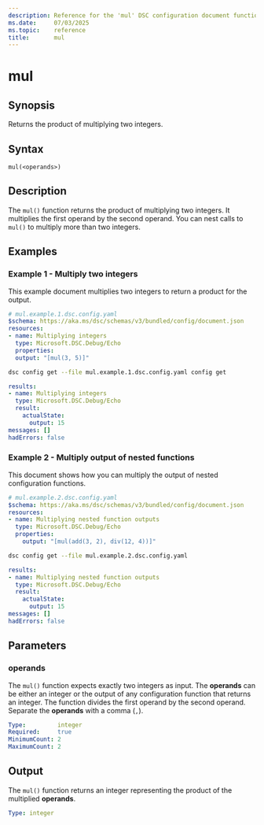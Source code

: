 ```yaml
---
description: Reference for the 'mul' DSC configuration document function
ms.date:     07/03/2025
ms.topic:    reference
title:       mul
---
```


# mul

## Synopsis

Returns the product of multiplying two integers.

## Syntax

```Syntax
mul(<operands>)
```

## Description

The `mul()` function returns the product of multiplying two integers. It multiplies the first operand
by the second operand. You can nest calls to `mul()` to multiply more than two integers.

## Examples

### Example 1 - Multiply two integers

This example document multiplies two integers to return a product for the output.

```yaml
# mul.example.1.dsc.config.yaml
$schema: https://aka.ms/dsc/schemas/v3/bundled/config/document.json
resources:
- name: Multiplying integers
  type: Microsoft.DSC.Debug/Echo
  properties:
  output: "[mul(3, 5)]"
```

```bash
dsc config get --file mul.example.1.dsc.config.yaml config get
```

```yaml
results:
- name: Multiplying integers
  type: Microsoft.DSC.Debug/Echo
  result:
    actualState:
      output: 15
messages: []
hadErrors: false
```

### Example 2 - Multiply output of nested functions

This document shows how you can multiply the output of nested configuration functions.

```yaml
# mul.example.2.dsc.config.yaml
$schema: https://aka.ms/dsc/schemas/v3/bundled/config/document.json
resources:
- name: Multiplying nested function outputs
  type: Microsoft.DSC.Debug/Echo
  properties:
    output: "[mul(add(3, 2), div(12, 4))]"
```

```bash
dsc config get --file mul.example.2.dsc.config.yaml
```

```yaml
results:
- name: Multiplying nested function outputs
  type: Microsoft.DSC.Debug/Echo
  result:
    actualState:
      output: 15
messages: []
hadErrors: false
```

## Parameters

### operands

The `mul()` function expects exactly two integers as input. The **operands** can be either an integer
or the output of any configuration function that returns an integer. The function divides the first
operand by the second operand. Separate the **operands** with a comma (`,`).

```yaml
Type:         integer
Required:     true
MinimumCount: 2
MaximumCount: 2
```

## Output

The `mul()` function returns an integer representing the product of the multiplied **operands**.

```yaml
Type: integer
```

<!-- Link reference definitions -->
